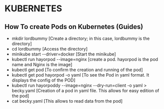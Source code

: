 # KUBERNETES
## How To create Pods on Kubernetes (Guides)
- mkdir lordbummy [Create a directory; in this case, lordbummy is the directory]
- cd lordbummy [Access the directory]
- minikube start --driver=docker [Start the minikube]
- kubectl run hayorpod --image=nginx [create a pod. hayorpod is the pod name and Nginx is the image]
- kubectl get pod [To confirm the creation and running of the pod]
- kubectl get pod hayorpod -o yaml [To see the Pod in yaml format. It displays the config of the POD]
- kubectl run hayorpoddy --image=nginx --dry-run=client -o yaml > becky.yaml [Creation of a pod in yaml file. This allows for easy edition of the pod]
- cat becky.yaml [This allows to read data from the pod]
